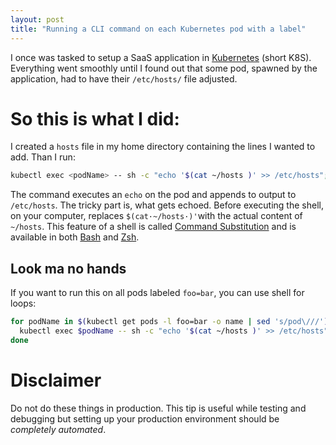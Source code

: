 ```yaml
---
layout: post
title: "Running a CLI command on each Kubernetes pod with a label"
---
```


I once was tasked to setup a SaaS application in [Kubernetes][1] (short K8S).
Everything went smoothly until I found out that some pod, spawned by the application, had to have their `/etc/hosts/` file adjusted.

# So this is what I did:

I created a `hosts` file in my home directory containing the lines I wanted to add.
Than I run:

~~~~ {.bash .numberLines}
kubectl exec <podName> -- sh -c "echo '$(cat ~/hosts )' >> /etc/hosts"; 
~~~~

The command executes an `echo` on the pod and appends to output to `/etc/hosts`.
The tricky part is, what gets echoed.
Before executing the shell, on your computer, replaces `$(cat·~/hosts·)'`with the actual content of `~/hosts`.
This feature of a shell is called [Command Substitution][3] and is available in both [Bash][4] and [Zsh][5].

## Look ma no hands

If you want to run this on all pods labeled `foo=bar`, you can use shell for loops:

~~~~ {.bash .numberLines}
for podName in $(kubectl get pods -l foo=bar -o name | sed 's/pod\///'); do
  kubectl exec $podName -- sh -c "echo '$(cat ~/hosts )' >> /etc/hosts"; 
done
~~~~

# Disclaimer

Do not do these things in production.
This tip is useful while testing and debugging but setting up your production environment should be *completely automated*.

[1]: http://kubernetes.io
[2]: https://kubernetes.io/docs/concepts/workloads/pods/pod/
[3]: http://zsh.sourceforge.net/Intro/intro_7.html
[4]: https://www.gnu.org/software/bash/
[5]: http://zsh.sourceforge.net/
